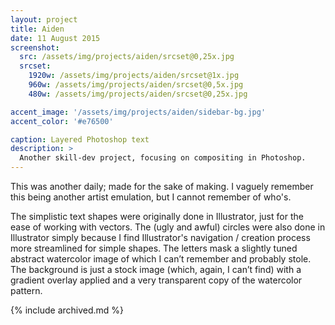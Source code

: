 ```yaml
---
layout: project
title: Aiden
date: 11 August 2015
screenshot:
  src: /assets/img/projects/aiden/srcset@0,25x.jpg
  srcset:
    1920w: /assets/img/projects/aiden/srcset@1x.jpg
    960w: /assets/img/projects/aiden/srcset@0,5x.jpg
    480w: /assets/img/projects/aiden/srcset@0,25x.jpg

accent_image: '/assets/img/projects/aiden/sidebar-bg.jpg'
accent_color: '#e76500'

caption: Layered Photoshop text
description: >
  Another skill-dev project, focusing on compositing in Photoshop.
---
```


This was another daily; made for the sake of making. I vaguely remember this being another artist emulation, but I cannot remember of who's.

The simplistic text shapes were originally done in Illustrator, just for the ease of working with vectors. The (ugly and awful) circles were also done in Illustrator simply because I find Illustrator's navigation / creation process more streamlined for simple shapes. The letters mask a slightly tuned abstract watercolor image of which I can’t remember and probably stole. The background is just a stock image (which, again, I can’t find) with a gradient overlay applied and a very transparent copy of the watercolor pattern.

{% include archived.md %}